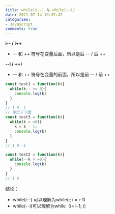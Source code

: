 ```yaml
---
title: while(i--) 与 while(--i)
date: 2021-07-14 19:37:47
categories:
- JavaScript
comments: true
---
```


 **i-- / i++**

- -- 和 ++ 符号在变量后面，所以是后 -- / 后 ++

**--i / ++i**

- -- 和 ++ 符号在变量的前面，所以是前 -- / 前 ++

<!-- more -->

```js
const test1 = function(k){
  while(k-- >= 0){
    console.log(k)
  }
}
// 1 0 -1
// 等价于下面
const test3 = function(k){
  while(k > =0){
    k = k - 1;
    console.log(k)
  }
}
// 1 0 -1

const test2 = function(k){
  while(--k > =0){
    console.log(k)
  }
}
// 1 0 
```

结论：

- while(i--) 可以理解为while(i; i = i-1) 
- while(--i)可以理解为while（i= i-1; i）

